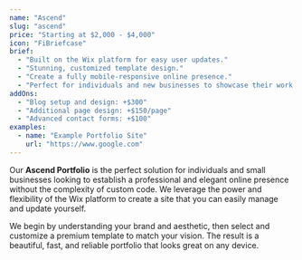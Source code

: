 ```yaml
---
name: "Ascend"
slug: "ascend"
price: "Starting at $2,000 - $4,000"
icon: "FiBriefcase"
brief:
  - "Built on the Wix platform for easy user updates."
  - "Stunning, customized template design."
  - "Create a fully mobile-responsive online presence."
  - "Perfect for individuals and new businesses to showcase their work and contact information."
addOns:
  - "Blog setup and design: +$300"
  - "Additional page design: +$150/page"
  - "Advanced contact forms: +$100"
examples:
  - name: "Example Portfolio Site"
    url: "https://www.google.com"
---
```


Our **Ascend Portfolio** is the perfect solution for individuals and small businesses looking to establish a professional and elegant online presence without the complexity of custom code. We leverage the power and flexibility of the Wix platform to create a site that you can easily manage and update yourself.

We begin by understanding your brand and aesthetic, then select and customize a premium template to match your vision. The result is a beautiful, fast, and reliable portfolio that looks great on any device.